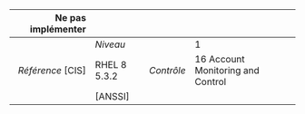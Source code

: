 
|           Ne pas implémenter    |    |    |    |
|----------------:|:---|---:|:---|
|                 |*Niveau*|| 1 |
|*Référence* [CIS]| RHEL 8 5.3.2 |*Contrôle*| 16 Account Monitoring and Control |
|                 |[ANSSI] ||  |


